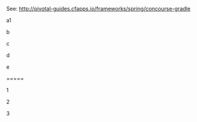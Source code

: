 See: http://pivotal-guides.cfapps.io/frameworks/spring/concourse-gradle

a1

b

c

d

e

=====

1

2

3

